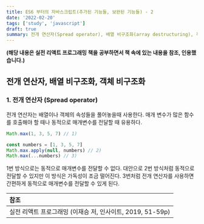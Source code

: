 ```yaml
---
title: ES6 부터의 자바스크립트(추가된 기능들, 보완된 기능들) - 2
date: '2022-02-20'
tags: ['study', 'javascript']
draft: true
summary: 전개 연산자(Spread operator), 배열 비구조화(array destructuring), 객체 비구조화(object destructuring)
---
```


**(해당 내용은 실전 리액트 프로그래밍 책을 공부하면서 책 속에 있는 내용을 참조, 인용했습니다.)**

## 전개 연산자, 배열 비구조화, 객체 비구조화

### 1. 전개 연산자 (Spread operator)

전개 연산자는 배열이나 객체의 속성들을 풀어놓을때 사용한다.
매개 변수가 많은 함수를 호출해야 할 때나 동적으로 매개변수를 전달할 때 유용하다.

```js
Math.max(1, 3, 5, 7) // 1)

const numbers = [1, 3, 5, 7]
Math.max.apply(null, numbers) // 2)
Math.max(...numbers) // 3)
```

1번 방식으로는 동적으로 매개변수를 전달할 수 없다.
대안으로 2번 방식처럼 동적으로 전달할 수 있지만 이 방식은 가독성이 조금 떨어진다.
3번처럼 전개 연산자를 사용하면 간편하게 동적으로 매개변수를 전달할 수 있게 된다.

| 참조                                                       |
| :--------------------------------------------------------- |
| 실전 리액트 프로그래밍 (이재승 저, 인사이트, 2019, 51-59p) |
